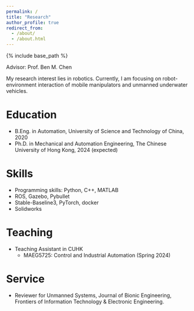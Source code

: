 ```yaml
---
permalink: /
title: "Research"
author_profile: true
redirect_from: 
  - /about/
  - /about.html
---
```


{% include base_path %}

Advisor: Prof. Ben M. Chen

My research interest lies in robotics. Currently, I am focusing on robot-environment interaction of mobile manipulators and unmanned underwater vehicles.

Education
======
* B.Eng. in Automation, University of Science and Technology of China, 2020
* Ph.D. in Mechanical and Automation Engineering, The Chinese University of Hong Kong, 2024 (expected)

<!-- Work experience
======
* Summer 2019: Internship
  * Github University
  * Duties included: Tagging issues
  * Supervisor: Professor Git -->

Skills
======
* Programming skills: Python, C++, MATLAB
* ROS, Gazebo, Pybullet
* Stable-Baseline3, PyTorch, docker
* Solidworks
  <!-- * Sub-skill 2.3 -->

  
Teaching
======
* Teaching Assistant in CUHK
  * MAEG5725: Control and Industrial Automation (Spring 2024)

Service
======
* Reviewer for Unmanned Systems, Journal of Bionic Engineering, Frontiers of Information Technology & Electronic Engineering.

<!--
Example: editing a markdown file for a talk
![Editing a markdown file for a talk](/images/editing-talk.png)-->
